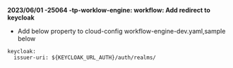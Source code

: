 **2023/06/01  -25064 -tp-worklow-engine: workflow: Add redirect to keycloak**
- Add below property to cloud-config workflow-engine-dev.yaml,sample below

````
keycloak:
  issuer-uri: ${KEYCLOAK_URL_AUTH}/auth/realms/
````  
